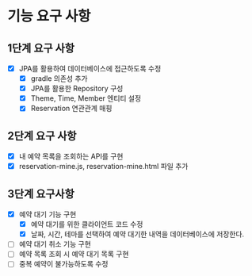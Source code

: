 # 기능 요구 사항

## 1단계 요구 사항

- [x] JPA를 활용하여 데이터베이스에 접근하도록 수정
    - [x] gradle 의존성 추가
    - [x] JPA를 활용한 Repository 구성
    - [x] Theme, Time, Member 엔티티 설정
    - [x] Reservation 연관관계 매핑

## 2단계 요구 사항

- [x] 내 예약 목록을 조회하는 API를 구현
- [x] reservation-mine.js, reservation-mine.html 파일 추가

## 3단계 요구사항

- [x] 예약 대기 기능 구현
    - [x] 예약 대기를 위한 클라이언트 코드 수정
    - [x] 날짜, 시간, 테마를 선택하여 예약 대기한 내역을 데이터베이스에 저장한다.
- [ ] 예약 대기 취소 기능 구현
- [ ] 예약 목록 조회 시 예약 대기 목록 구현
- [ ] 중복 예약이 불가능하도록 수정

